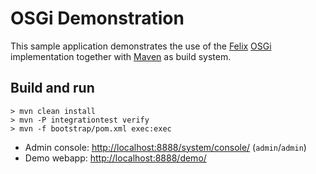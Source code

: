 OSGi Demonstration
==================

This sample application demonstrates the use of the [Felix](http://felix.apache.org/)
[OSGi](http://www.osgi.org/Specifications/HomePage) implementation together with [Maven](http://maven.apache.org/)
as build system.

Build and run
-------------

    > mvn clean install
    > mvn -P integrationtest verify
    > mvn -f bootstrap/pom.xml exec:exec

* Admin console: [http://localhost:8888/system/console/](http://localhost:8888/system/console/) (`admin`/`admin`)
* Demo webapp: [http://localhost:8888/demo/](http://localhost:8888/demo/)
